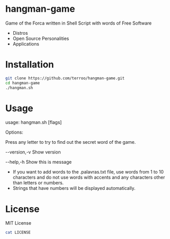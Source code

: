 # hangman-game
Game of the Forca written in Shell Script with words of Free Software
- Distros
- Open Source Personalities
- Applications

# Installation

```sh
git clone https://github.com/terroo/hangman-game.git
cd hangman-game
./hangman.sh
```

# Usage

usage: hangman.sh [flags]

  Options:
  
  Press any letter to try to find out the secret word of the game.

  --version,-v   Show version
  
  --help,-h      Show this is message
    
  * If you want to add words to the .palavras.txt file, use words from 1 to 10 characters and do not use words with accents and any characters other than letters or numbers.
  * Strings that have numbers will be displayed automatically.
  
# License
MIT License
```sh
cat LICENSE
```
